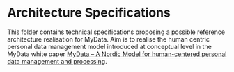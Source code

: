 # Architecture Specifications

This folder contains technical specifications proposing a possible reference architecture realisation for MyData. Aim is to realise the human centric personal data management model introduced at conceptual level in the MyData white paper [MyData – A Nordic Model for human-centered personal data management and processing](http://julkaisut.valtioneuvosto.fi/handle/10024/78439). 
